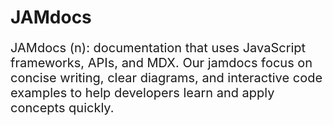 # JAMdocs

JAMdocs (n): documentation that uses JavaScript frameworks, APIs, and MDX. Our jamdocs focus on concise writing, clear diagrams, and interactive code examples to help developers learn and apply concepts quickly.

<style>
p {
  font-size: 20px;
}
</style>
